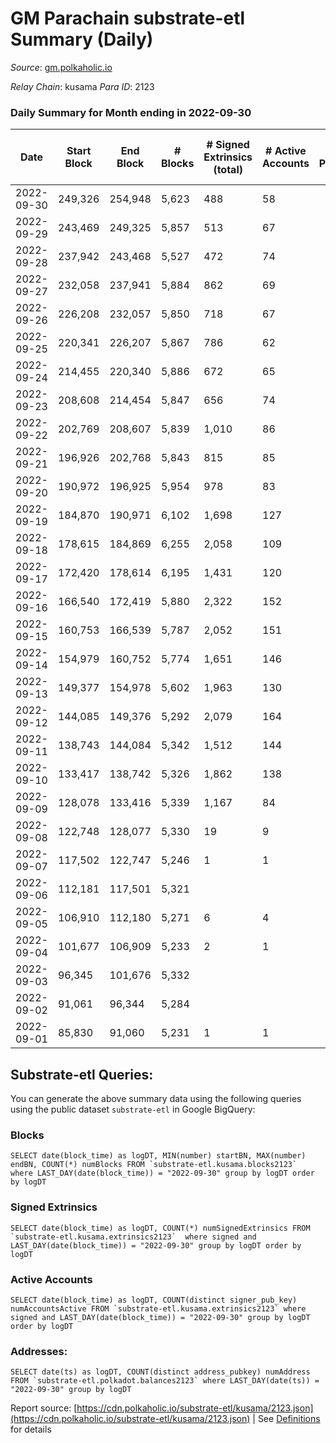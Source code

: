 # GM Parachain substrate-etl Summary (Daily)

_Source_: [gm.polkaholic.io](https://gm.polkaholic.io)

*Relay Chain*: kusama
*Para ID*: 2123



### Daily Summary for Month ending in 2022-09-30


| Date | Start Block | End Block | # Blocks | # Signed Extrinsics (total) | # Active Accounts | # Passive | # New | # Addresses with Balances | # Events | # Transfers | # XCM Transfers In | # XCM Transfers Out |
| ---- | ----------- | --------- | -------- | --------------------------- | ----------------- | --------- | ----- | ------------------------- | -------- | ----------- | ------------------ | ------------------- |
| 2022-09-30 | 249,326 | 254,948 | 5,623  | 488 | 58 |  |  | 9,025 | 28,215 | 4,706  |   |   |
| 2022-09-29 | 243,469 | 249,325 | 5,857  | 513 | 67 |  |  |  | 26,447 | 5,593  |   |   |
| 2022-09-28 | 237,942 | 243,468 | 5,527  | 472 | 74 |  |  |  | 30,070 | 5,249  |   |   |
| 2022-09-27 | 232,058 | 237,941 | 5,884  | 862 | 69 |  |  |  | 35,195 | 6,700  |   |   |
| 2022-09-26 | 226,208 | 232,057 | 5,850  | 718 | 67 |  |  |  | 32,737 | 6,936  |   |   |
| 2022-09-25 | 220,341 | 226,207 | 5,867  | 786 | 62 |  |  |  | 36,803 | 5,895  |   |   |
| 2022-09-24 | 214,455 | 220,340 | 5,886  | 672 | 65 |  |  |  | 29,574 | 5,341  |   |   |
| 2022-09-23 | 208,608 | 214,454 | 5,847  | 656 | 74 |  |  |  | 30,630 | 6,737  |   |   |
| 2022-09-22 | 202,769 | 208,607 | 5,839  | 1,010 | 86 |  |  |  | 33,308 | 6,892  |   |   |
| 2022-09-21 | 196,926 | 202,768 | 5,843  | 815 | 85 |  |  |  | 37,265 | 8,744  |   |   |
| 2022-09-20 | 190,972 | 196,925 | 5,954  | 978 | 83 |  |  |  | 40,211 | 9,162  |   |   |
| 2022-09-19 | 184,870 | 190,971 | 6,102  | 1,698 | 127 |  |  |  | 45,459 | 10,816  |   |   |
| 2022-09-18 | 178,615 | 184,869 | 6,255  | 2,058 | 109 |  |  |  | 55,260 | 10,112  |   |   |
| 2022-09-17 | 172,420 | 178,614 | 6,195  | 1,431 | 120 |  |  |  | 38,234 | 8,289  |   |   |
| 2022-09-16 | 166,540 | 172,419 | 5,880  | 2,322 | 152 |  |  |  | 51,464 | 9,206  |   |   |
| 2022-09-15 | 160,753 | 166,539 | 5,787  | 2,052 | 151 |  |  |  | 43,440 | 9,004  |   |   |
| 2022-09-14 | 154,979 | 160,752 | 5,774  | 1,651 | 146 |  |  |  | 133,178 | 7,990  |   |   |
| 2022-09-13 | 149,377 | 154,978 | 5,602  | 1,963 | 130 |  |  |  | 74,823 | 15,402  |   |   |
| 2022-09-12 | 144,085 | 149,376 | 5,292  | 2,079 | 164 |  |  |  | 48,303 | 9,155  |   |   |
| 2022-09-11 | 138,743 | 144,084 | 5,342  | 1,512 | 144 |  |  |  | 33,937 | 6,879  |   |   |
| 2022-09-10 | 133,417 | 138,742 | 5,326  | 1,862 | 138 |  |  |  | 36,979 | 6,950  |   |   |
| 2022-09-09 | 128,078 | 133,416 | 5,339  | 1,167 | 84 |  |  |  | 26,698 | 2,571  |   |   |
| 2022-09-08 | 122,748 | 128,077 | 5,330  | 19 | 9 |  |  |  | 11,153 | 349  |   |   |
| 2022-09-07 | 117,502 | 122,747 | 5,246  | 1 | 1 |  |  |  | 10,540 | 31  |   |   |
| 2022-09-06 | 112,181 | 117,501 | 5,321  |  |  |  |  |  | 10,653 |   |   |   |
| 2022-09-05 | 106,910 | 112,180 | 5,271  | 6 | 4 |  |  |  | 10,718 | 126  |   |   |
| 2022-09-04 | 101,677 | 106,909 | 5,233  | 2 | 1 |  |  |  | 10,547 | 61  |   |   |
| 2022-09-03 | 96,345 | 101,676 | 5,332  |  |  |  |  |  | 10,675 |   |   |   |
| 2022-09-02 | 91,061 | 96,344 | 5,284  |  |  |  |  |  | 10,578 |   |   |   |
| 2022-09-01 | 85,830 | 91,060 | 5,231  | 1 | 1 |  |  |  | 10,507 | 30  |   |   |

## Substrate-etl Queries:
You can generate the above summary data using the following queries using the public dataset `substrate-etl` in Google BigQuery:


### Blocks
```
SELECT date(block_time) as logDT, MIN(number) startBN, MAX(number) endBN, COUNT(*) numBlocks FROM `substrate-etl.kusama.blocks2123`  where LAST_DAY(date(block_time)) = "2022-09-30" group by logDT order by logDT
```


### Signed Extrinsics
```
SELECT date(block_time) as logDT, COUNT(*) numSignedExtrinsics FROM `substrate-etl.kusama.extrinsics2123`  where signed and LAST_DAY(date(block_time)) = "2022-09-30" group by logDT order by logDT
```


### Active Accounts
```
SELECT date(block_time) as logDT, COUNT(distinct signer_pub_key) numAccountsActive FROM `substrate-etl.kusama.extrinsics2123` where signed and LAST_DAY(date(block_time)) = "2022-09-30" group by logDT order by logDT
```


### Addresses:
```
SELECT date(ts) as logDT, COUNT(distinct address_pubkey) numAddress FROM `substrate-etl.polkadot.balances2123` where LAST_DAY(date(ts)) = "2022-09-30" group by logDT
```



Report source: [https://cdn.polkaholic.io/substrate-etl/kusama/2123.json](https://cdn.polkaholic.io/substrate-etl/kusama/2123.json) | See [Definitions](/DEFINITIONS.md) for details
